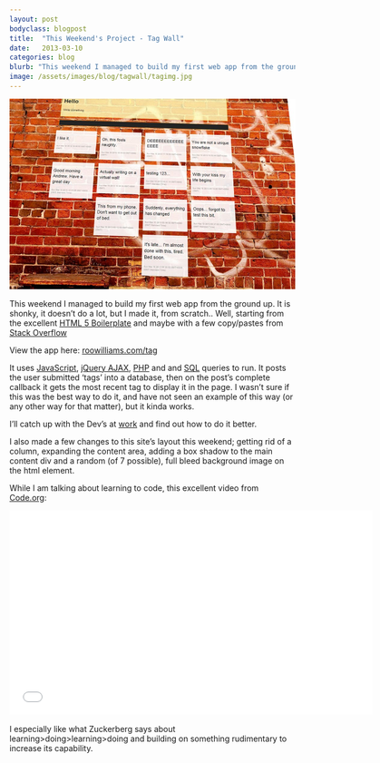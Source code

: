 ```yaml
---
layout: post
bodyclass: blogpost
title:  "This Weekend's Project - Tag Wall"
date:   2013-03-10
categories: blog
blurb: "This weekend I managed to build my first web app from the ground up. It is shonky, it doesn’t do a lot, but I made it, from scratch.. Well..."
image: /assets/images/blog/tagwall/tagimg.jpg
---
```


![Tag Wall](/assets/images/blog/tagwall/tagimg.jpg "Tag Wall")

This weekend I managed to build my first web app from the ground up. It is shonky, it doesn’t do a lot, but I made it, from scratch.. Well, starting from the excellent [HTML 5 Boilerplate](http://html5boilerplate.com/) and maybe with a few copy/pastes from [Stack Overflow](http://stackoverflow.com/)

View the app here: [roowilliams.com/tag](http://www.roowilliams.com/tag)

It uses [JavaScript](http://www.w3schools.com/js/default.asp), [jQuery AJAX](http://www.w3schools.com/jquery/jquery_ajax_intro.asp), [PHP](http://www.w3schools.com/php/default.asp) and and [SQL](http://www.w3schools.com/sql/default.asp) queries to run. It posts the user submitted ‘tags’ into a database, then on the post’s complete callback it gets the most recent tag to display it in the page. I wasn’t sure if this was the best way to do it, and have not seen an example of this way (or any other way for that matter), but it kinda works.

I’ll catch up with the Dev’s at [work](http://www.tmw.co.uk/) and find out how to do it better.

I also made a few changes to this site’s layout this weekend; getting rid of a column, expanding the content area, adding a box shadow to the main content div and a random (of 7 possible), full bleed background image on the html element.

While I am talking about learning to code, this excellent video from [Code.org](http://www.code.org/):

<iframe width="640" height="360" src="//www.youtube.com/embed/nKIu9yen5nc?rel=0" frameborder="0" allowfullscreen></iframe>

I especially like what Zuckerberg says about learning>doing>learning>doing and building on something rudimentary to increase its capability.